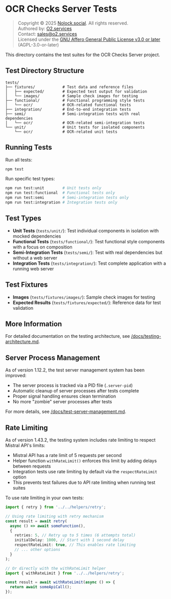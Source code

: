 # OCR Checks Server Tests

> Copyright © 2025 [Nolock.social](https://nolock.social). All rights reserved.  
> Authored by: [O2.services](https://o2.services)  
> Contact: [sales@o2.services](mailto:sales@o2.services)  
> Licensed under the [GNU Affero General Public License v3.0 or later](https://www.gnu.org/licenses/agpl-3.0.html) (AGPL-3.0-or-later)

This directory contains the test suites for the OCR Checks Server project.

## Test Directory Structure

```
tests/
├── fixtures/            # Test data and reference files
│   ├── expected/        # Expected test output for validation
│   └── images/          # Sample check images for testing
├── functional/          # Functional programming style tests
│   └── ocr/             # OCR-related functional tests
├── integration/         # End-to-end integration tests
├── semi/                # Semi-integration tests with real dependencies
│   └── ocr/             # OCR-related semi-integration tests
└── unit/                # Unit tests for isolated components
    └── ocr/             # OCR-related unit tests
```

## Running Tests

Run all tests:
```bash
npm test
```

Run specific test types:
```bash
npm run test:unit        # Unit tests only
npm run test:functional  # Functional tests only 
npm run test:semi        # Semi-integration tests only
npm run test:integration # Integration tests only
```

## Test Types

- **Unit Tests** (`tests/unit/`): Test individual components in isolation with mocked dependencies
- **Functional Tests** (`tests/functional/`): Test functional style components with a focus on composition
- **Semi-Integration Tests** (`tests/semi/`): Test with real dependencies but without a web server
- **Integration Tests** (`tests/integration/`): Test complete application with a running web server

## Test Fixtures

- **Images** (`tests/fixtures/images/`): Sample check images for testing
- **Expected Results** (`tests/fixtures/expected/`): Reference data for test validation

## More Information

For detailed documentation on the testing architecture, see [/docs/testing-architecture.md](/docs/testing-architecture.md).

## Server Process Management

As of version 1.12.2, the test server management system has been improved:

- The server process is tracked via a PID file (`.server-pid`)
- Automatic cleanup of server processes after tests complete
- Proper signal handling ensures clean termination
- No more "zombie" server processes after tests

For more details, see [/docs/test-server-management.md](/docs/test-server-management.md).

## Rate Limiting

As of version 1.43.2, the testing system includes rate limiting to respect Mistral API's limits:

- Mistral API has a rate limit of 5 requests per second
- Helper function `withRateLimit()` enforces this limit by adding delays between requests
- Integration tests use rate limiting by default via the `respectRateLimit` option
- This prevents test failures due to API rate limiting when running test suites

To use rate limiting in your own tests:

```typescript
import { retry } from '../../helpers/retry';

// Using rate limiting with retry mechanism
const result = await retry(
  async () => await someFunction(),
  {
    retries: 5, // Retry up to 5 times (6 attempts total)
    initialDelay: 1000, // Start with 1 second delay
    respectRateLimit: true, // This enables rate limiting
    // ... other options
  }
);

// Or directly with the withRateLimit helper
import { withRateLimit } from '../../helpers/retry';

const result = await withRateLimit(async () => {
  return await someApiCall();
});
```